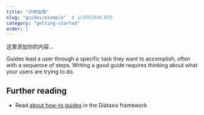 ```yaml
---
title: "示例指南"
slug: "guides/example"  # 必须符合URL规范
category: "getting-started"
order: 1
---
```

这里添加你的内容...


Guides lead a user through a specific task they want to accomplish, often with a sequence of steps.
Writing a good guide requires thinking about what your users are trying to do.

## Further reading

- Read [about how-to guides](https://diataxis.fr/how-to-guides/) in the Diátaxis framework
